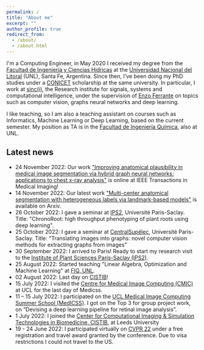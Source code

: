 ```yaml
---
permalink: /
title: "About me"
excerpt: ""
author_profile: true
redirect_from: 
  - /about/
  - /about.html
---
```


I'm a Computing Engineer, in May 2020 I received my degree from the [Facultad de Ingeniería y Ciencias Hídricas](http://fich.unl.edu.ar) at the [Universidad Nacional del Litoral](https://unl.edu.ar) (UNL), Santa Fe, Argentina. Since then, I've been doing my PhD studies under a [CONICET](https://www.conicet.gov.ar/) scholarship at the same university. In particular, I work at [sinc(i)](https://sinc.unl.edu.ar/), the Research institute for signals, systems and computational intelligence, under the supervision of [Enzo Ferrante](https://eferrante.github.io) on topics such as computer vision, graphs neural networks and deep learning.

I like teaching, so I am also a teaching assistant on courses such as Informatics, Machine Learning or Deep Learning, based on the current semester. My position as TA is in the [Facultad de Ingeniería Química](https://fiq.unl.edu.ar), also at UNL.

## **Latest news**

- 24 November 2022: Our work ["Improving anatomical plausibility in medical image segmentation via hybrid graph neural networks: applications to chest x-ray analysis"](https://ieeexplore.ieee.org/document/9963582) is online at IEEE Transactions in Medical Imaging!
- 14 November 2022: Our latest work ["Multi-center anatomical segmentation with heterogeneous labels via landmark-based models"](https://arxiv.org/abs/2211.07395) is available on Arxiv.
- 26 October 2022: I gave a seminar at [IPS2](https://ips2.u-psud.fr/fr/index.html), Université Paris-Saclay. Title: "ChronoRoot: high throughput phenotyping of plant roots using deep learning".
- 25 October 2022: I gave a seminar at [CentralSupélec](https://www.centralesupelec.fr/), Université Paris-Saclay. Title: "Translating images into graphs: novel computer vision methods for extracting graphs from images"
- 30 September 2022: I arrived to Paris! Ready to start my research visit to the [Institute of Plant Sciences Paris-Saclay (IPS2)](https://ips2.u-psud.fr/fr/index.html).
- 25 August 2022: Started teaching "Linear Algebra, Optimization and Machine Learning" at [FIQ, UNL](http://fich.unl.edu.ar).
- 02 August 2022: Last day on [CISTIB](https://www.cistib.org/)!
- 15 July 2022: I visited the [Centre for Medical Image Computing (CMIC)](https://www.ucl.ac.uk/medical-image-computing/) at UCL for the last day of Medicss.
- 11 – 15 July 2022: I participated on the [UCL Medical Image Computing Summer School (MedICSS)](https://medicss.cs.ucl.ac.uk/). I got on the Top 3 for group project work, on “Devising a deep learning pipeline for retinal image analysis”.
- 1 July 2022: I joined the [Center for Computational Imaging & Simulation Technologies in Biomedicine, CISTIB](https://www.cistib.org/), at Leeds University
- 19 - 24 June 2022: I participated virtually on [CVPR 22](https://cvpr2022.thecvf.com/) under a free registration and travel award granted by the conference. Due to visa restrictions I could not travel to the US.